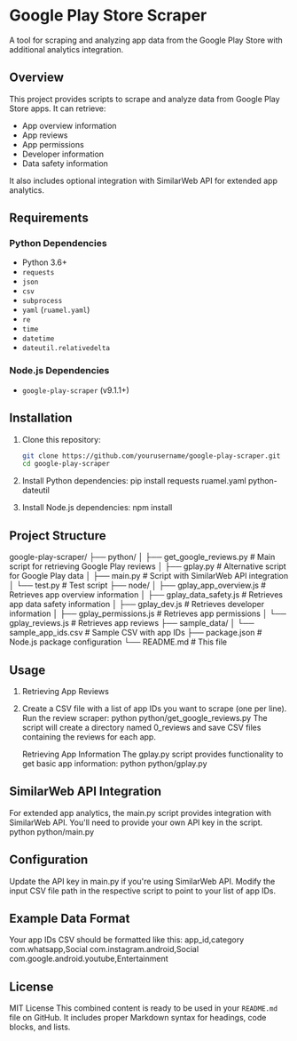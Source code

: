# Google Play Store Scraper

A tool for scraping and analyzing app data from the Google Play Store with additional analytics integration.

## Overview

This project provides scripts to scrape and analyze data from Google Play Store apps. It can retrieve:

- App overview information
- App reviews
- App permissions
- Developer information
- Data safety information

It also includes optional integration with SimilarWeb API for extended app analytics.

## Requirements

### Python Dependencies

- Python 3.6+
- `requests`
- `json`
- `csv`
- `subprocess`
- `yaml` (`ruamel.yaml`)
- `re`
- `time`
- `datetime`
- `dateutil.relativedelta`

### Node.js Dependencies

- `google-play-scraper` (v9.1.1+)

## Installation

1. Clone this repository:

   ```bash
   git clone https://github.com/yourusername/google-play-scraper.git
   cd google-play-scraper

2. Install Python dependencies:
   pip install requests ruamel.yaml python-dateutil
3. Install Node.js dependencies:
   npm install

## Project Structure
google-play-scraper/
├── python/
│ ├── get_google_reviews.py # Main script for retrieving Google Play reviews
│ ├── gplay.py # Alternative script for Google Play data
│ ├── main.py # Script with SimilarWeb API integration
│ └── test.py # Test script
├── node/
│ ├── gplay_app_overview.js # Retrieves app overview information
│ ├── gplay_data_safety.js # Retrieves app data safety information
│ ├── gplay_dev.js # Retrieves developer information
│ ├── gplay_permissions.js # Retrieves app permissions
│ └── gplay_reviews.js # Retrieves app reviews
├── sample_data/
│ └── sample_app_ids.csv # Sample CSV with app IDs
├── package.json # Node.js package configuration
└── README.md # This file


## Usage
1. Retrieving App Reviews
2. Create a CSV file with a list of app IDs you want to scrape (one per line).
   Run the review scraper:
   python python/get_google_reviews.py
   The script will create a directory named 0_reviews and save CSV files containing the reviews for each app.

   Retrieving App Information
   The gplay.py script provides functionality to get basic app information:
   python python/gplay.py

## SimilarWeb API Integration
For extended app analytics, the main.py script provides integration with SimilarWeb API. You'll need to provide your own API key in the script.
python python/main.py

## Configuration
Update the API key in main.py if you're using SimilarWeb API.
Modify the input CSV file path in the respective script to point to your list of app IDs.

## Example Data Format
Your app IDs CSV should be formatted like this:
app_id,category
com.whatsapp,Social
com.instagram.android,Social
com.google.android.youtube,Entertainment

## License
MIT License
This combined content is ready to be used in your `README.md` file on GitHub. It includes proper Markdown syntax for headings, code blocks, and lists.
